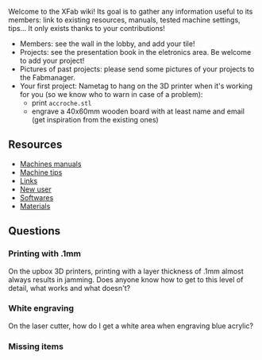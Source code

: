Welcome to the XFab wiki!
Its goal is to gather any information useful to its members: link to existing resources, manuals, tested machine settings, tips... It only exists thanks to your contributions!

* Members: see the wall in the lobby, and add your tile!
* Projects: see the presentation book in the eletronics area. Be welcome to add your project!
* Pictures of past projects: please send some pictures of your projects to the Fabmanager.
* Your first project: Nametag to hang on the 3D printer when it's working for you (so we know who to warn in case of a problem):
  * print `accroche.stl`
  * engrave a 40x60mm wooden board with at least name and email (get inspiration from the existing ones)

## Resources
* [Machines manuals](Manuals.md)
* [Machine tips](Tips.md)
* [Links](Links.md)
* [New user](NewUser.md)
* [Softwares](Softwares.md)
* [Materials](Materials.md)

## Questions
### Printing with .1mm
On the upbox 3D printers, printing with a layer thickness of .1mm almost always results in jamming. Does anyone know how to get to this level of detail, what works and what doesn't?
### White engraving
On the laser cutter, how do I get a white area when engraving blue acrylic? 
### Missing items

